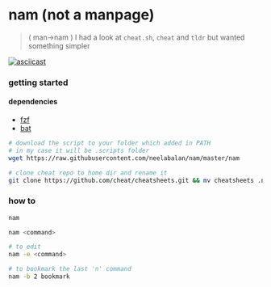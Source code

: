 # nam (not a manpage)
> ( man->nam )
> I had a look at `cheat.sh`, `cheat` and `tldr` but wanted something simpler

[![asciicast](https://asciinema.org/a/YCGxW4WNB2iA3Me38CAQrvIk9.svg)](https://asciinema.org/a/YCGxW4WNB2iA3Me38CAQrvIk9)

### getting started

#### dependencies
- [fzf](https://github.com/junegunn/fzf)
- [bat](https://github.com/sharkdp/bat)

```bash
# download the script to your folder which added in PATH
# in my case it will be .scripts folder
wget https://raw.githubusercontent.com/neelabalan/nam/master/nam

# clone cheat repo to home dir and rename it
git clone https://github.com/cheat/cheatsheets.git && mv cheatsheets .nam
```

### how to 

```bash
nam

nam <command>

# to edit
nam -e <command>

# to bookmark the last 'n' command
nam -b 2 bookmark
```

